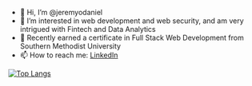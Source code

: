 - 👋 Hi, I’m @jeremyodaniel
- 👀 I’m interested in web development and web security, and am very intrigued with Fintech and Data Analytics
- 🌱 Recently earned a certificate in Full Stack Web Development from Southern Methodist University
- 📫 How to reach me: <a href="https://www.linkedin.com/in/jeremy-o-daniel-6ba962213?trk=profile-badge" target="_blank">LinkedIn</a>


<!---
jeremyodaniel/jeremyodaniel is a ✨ special ✨ repository because its `README.md` (this file) appears on your GitHub profile.
You can click the Preview link to take a look at your changes.
--->
[![Top Langs](https://github-readme-stats.vercel.app/api/top-langs/?username=jeremyodaniel&layout=compact&theme=dark)](https://github.com/jeremyodaniel/github-readme-stats)
